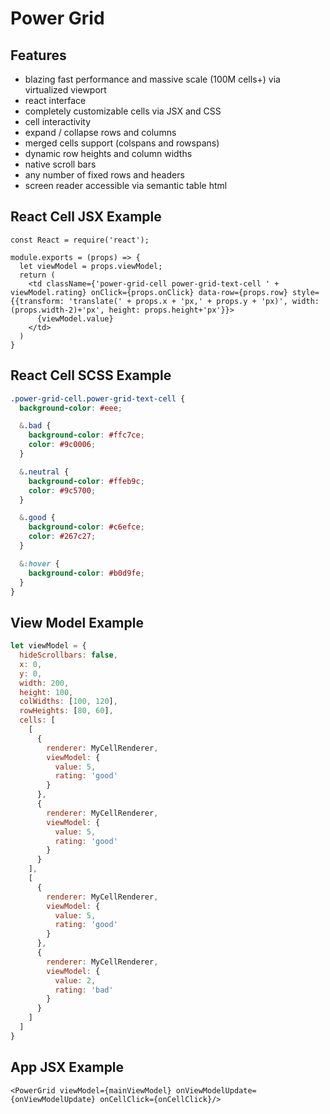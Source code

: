 # Power Grid

## Features
* blazing fast performance and massive scale (100M cells+) via virtualized viewport
* react interface
* completely customizable cells via JSX and CSS
* cell interactivity
* expand / collapse rows and columns
* merged cells support (colspans and rowspans)
* dynamic row heights and column widths
* native scroll bars
* any number of fixed rows and headers
* screen reader accessible via semantic table html

## React Cell JSX Example


```JSX
const React = require('react');

module.exports = (props) => {
  let viewModel = props.viewModel;
  return (
    <td className={'power-grid-cell power-grid-text-cell ' + viewModel.rating} onClick={props.onClick} data-row={props.row} style={{transform: 'translate(' + props.x + 'px,' + props.y + 'px)', width: (props.width-2)+'px', height: props.height+'px'}}>
      {viewModel.value}
    </td>
  )
}
```

## React Cell SCSS Example

```SCSS
.power-grid-cell.power-grid-text-cell {
  background-color: #eee;

  &.bad {
    background-color: #ffc7ce;
    color: #9c0006;
  }

  &.neutral {
    background-color: #ffeb9c;
    color: #9c5700;
  }

  &.good {
    background-color: #c6efce;
    color: #267c27;
  }

  &:hover {
    background-color: #b0d9fe;
  }
}
```

## View Model Example 

```javascript
let viewModel = {
  hideScrollbars: false,
  x: 0,
  y: 0,
  width: 200,
  height: 100,
  colWidths: [100, 120],
  rowHeights: [80, 60],
  cells: [
    [
      {
        renderer: MyCellRenderer,
        viewModel: {
          value: 5,
          rating: 'good'
        }
      },
      {
        renderer: MyCellRenderer,
        viewModel: {
          value: 5,
          rating: 'good'
        }
      }
    ],
    [
      {
        renderer: MyCellRenderer,
        viewModel: {
          value: 5,
          rating: 'good'
        }
      },
      {
        renderer: MyCellRenderer,
        viewModel: {
          value: 2,
          rating: 'bad'
        }
      }
    ]
  ]
}
```

## App JSX Example

```JSX
<PowerGrid viewModel={mainViewModel} onViewModelUpdate={onViewModelUpdate} onCellClick={onCellClick}/>
```